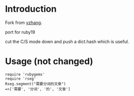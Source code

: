 Introduction
===========

Fork from [yzhang](https://github.com/yzhang/rseg).

port for ruby19

cut the C/S mode down and push a dict.hash which is useful.

Usage (not changed)
=================

    require 'rubygems'
    require 'rseg'
    Rseg.segment("需要分词的文章")
    =>['需要', '分词', '的', '文章']

